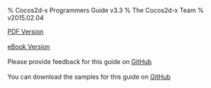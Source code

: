 % Cocos2d-x Programmers Guide v3.3
% The Cocos2d-x Team
% v2015.02.04

[PDF Version](http://cocos2d-x.org/programmersguide/ProgrammersGuide.pdf)
<br /><br />
[eBook Version](http://cocos2d-x.org/programmersguide/ProgrammersGuide.epub)
<br /><br />
Please provide feedback for this guide on [GitHub](https://github.com/chukong/programmers-guide)
<br /><br />
You can download the samples for this guide on [GitHub](https://github.com/chukong/programmers-guide-samples)
<br /><br />
